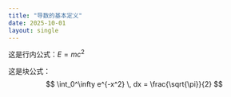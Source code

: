 ```yaml
---
title: "导数的基本定义"
date: 2025-10-01
layout: single
---
```


这是行内公式：$E = mc^2$

这是块公式：
$$
\int_0^\infty e^{-x^2} \, dx = \frac{\sqrt{\pi}}{2}
$$

